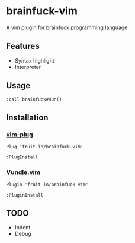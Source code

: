 # brainfuck-vim
A vim plugin for brainfuck programming language.

## Features
* Syntax highlight
* Interpreter

## Usage
```vim
:call brainfuck#Run()
```

## Installation
### [vim-plug](https://github.com/junegunn/vim-plug/)
```vim
Plug 'fruit-in/brainfuck-vim'
```
```vim
:PlugInstall
```

### [Vundle.vim](https://github.com/VundleVim/Vundle.vim/)
```vim
Plugin 'fruit-in/brainfuck-vim'
```
```vim
:PluginInstall
```

## TODO
* Indent
* Debug
